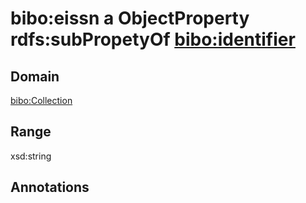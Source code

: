 # bibo:eissn a ObjectProperty rdfs:subPropetyOf [bibo:identifier](/ontology/bibo/identifier)

## Domain

[bibo:Collection](/ontology/bibo/Collection)

## Range

xsd:string

## Annotations


